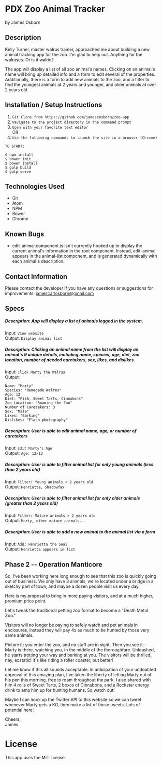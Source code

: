 # PDX Zoo Animal Tracker

by James Osborn

## Description

Kelly Turner, master walrus trainer, approached me about building a new animal tracking app for the zoo. I'm glad to help out. Anything for the walruses. Or is it walrie?

The app will display a list of all zoo animal's names. Clicking on an animal's name will bring up detailed info and a form to edit several of the properties. Additionally, there is a form to add new animals to the zoo, and a filter to find the youngest animals at 2 years and younger, and older animals at over 2 years old.

## Installation / Setup Instructions

1. `Git Clone from https://github.com/jamescosborn/zoo-app`  
2. `Navigate to the project directory in the command prompt`  
3. `Open with your favorite text editor`  
OR  
4. `Use the following commands to launch the site in a browser (Chrome)`  

```
TO START:

$ npm install  
$ bower init  
$ bower install  
$ gulp build  
$ gulp serve
```

## Technologies Used

* Git     
* Atom   
* NPM  
* Bower   
* Chrome  

## Known Bugs

* edit-animal.component.ts isn't currently hooked up to display the current animal's information in the root component. Instead, edit-animal appears in the animal-list.component, and is generated dynamically with each animal's description.

## Contact Information

Please contact the developer if you have any questions or suggestions for improvements. jamescarlosborn@gmail.com

## Specs

##### Description:  App will display a list of animals logged in the system.
Input:  `View website`  
Output:  `Display animal list`

##### Description: Clicking an animal name from the list will display an animal's 9 unique details, including name, species, age, diet, zoo location, number of needed caretakers, sex, likes, and dislikes.
Input:  `Click Marty the Walrus`  
Output:  
```
Name: "Marty"  
Species: "Renegade Walrus"  
Age: 12  
Diet: "Fish, Sweet Tarts, Cinnabons"  
Zoo Location: "Roaming the Zoo"  
Number of Caretakers: 3
Sex: "Male"  
Likes: "Barking"
Dislikes: "Flash photography"
```

##### Description:  User is able to edit animal name, age, or number of caretakers
Input:  `Edit Marty's Age`  
Output: `Age: 12>13`  

##### Description:  User is able to filter animal list for only young animals (less than 2 years old)
Input:  `Filter: Young animals < 2 years old`  
Output:  `Henrietta, Shadowfax`

##### Description:  User is able to filter animal list for only older animals (greater than 2 years old)
Input:  `Filter: Mature animals > 2 years old`  
Output:  `Marty, other mature animals...`

##### Description:  User is able to add a new animal to the animal list via a form
Input:  `Add: Henrietta the Seal`  
Output:  `Henrietta appears in list`

## Phase 2 -- Operation Manticore

So, I've been working here long enough to see that this zoo is quickly going out of business. We only have 3 animals, we're located under a bridge in a sketchy part of town, and maybe a dozen people visit us every day.

Here is my proposal to bring in more paying visitors, and at a much higher, premium price point.

Let's tweak the traditional petting zoo format to become a "Death Metal Zoo."

Visitors will no longer be paying to safely watch and pet animals in enclosures, instead they will pay 4x as much to be hunted by those very same animals.

Picture it: you enter the zoo, and no staff are in sight. Then you see it--Marty is there, watching you, in the middle of the thoroughfare. Unleashed, he starts trotting your way and barking at you. The visitors will be thrilled, nay, ecstatic! It's like riding a roller coaster, but better!

Let me know if this all sounds acceptable. In anticipation of your undoubted approval of this amazing plan, I've taken the liberty of letting Marty out of his pen this morning, free to roam throughout the park. I also shared with him 4 rolls of Sweet Tarts, 2 boxes of Cinnabons, and a Rockstar energy drink to amp him up for hunting humans. So watch out!  

Maybe I can hook up the Twitter API to this website so we can tweet whenever Marty gets a KO, then make a list of those tweets. Lots of potential here!

Cheers,  
James

# License
This app uses the MIT license.
